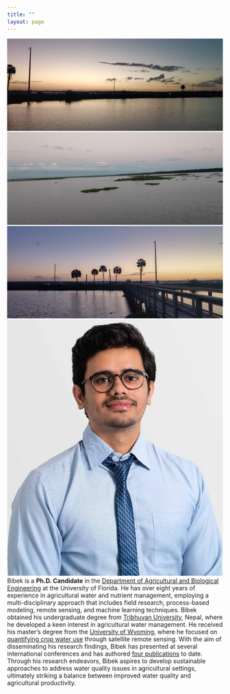 ```yaml
---
title: ""
layout: page
---
```

<!--![Bibek](Picture2.jpeg) -->

<!--Bibek is a **Ph.D. Candidate** in the [Department of Agricultural and Biological Engineering](https://abe.ufl.edu/) at the University of Florida.
He has over eight years of experience in agricultural water and nutrient management, employing a multi-disciplinary approach that includes field research, 
process-based modeling, remote sensing, and machine learning techniques. Bibek obtained his undergraduate degree from [Tribhuvan University](https://tu.edu.np/),
Nepal, where he developed a keen interest in agricultural water management. He received his master’s degree from the [University of Wyoming](https://www.uwyo.edu/),
where he focused on [quantifying crop water use](https://www.mdpi.com/2072-4292/13/9/1822) through satellite remote sensing. With the aim of 
disseminating his research findings, Bibek has presented at several international conferences and has authored [four publications](https://scholar.google.com/citations?user=k5Fv3cMAAAAJ&hl=en) 
to date. Through his research endeavors, Bibek aspires to develop sustainable approaches to address water quality issues in agricultural settings,
ultimately striking a balance between improved water quality and agricultural productivity.-->


<!DOCTYPE html>
<html>
<head>
  <link rel="stylesheet" href="styles.css">
</head>
<body>
  <div class="picture-container">
    <img src="bg.jpeg" alt="profile" class="fade-in"/>
    <img src="bg2.jpeg" alt="profile2" class="fade-in"/>
    <img src="bg3.jpeg" alt="profile3" class="fade-in"/>
  </div>
  <div class="flex-container">
    <div class="left-item">
      <img src="Picture.jpeg" alt="Bibek"/>
    </div>
    <div class="right-item">
      Bibek is a <b>Ph.D. Candidate</b> in the <a href="https://abe.ufl.edu/">Department of Agricultural and Biological Engineering</a>
      at the University of Florida. He has over eight years of experience in agricultural water and nutrient management, employing a multi-disciplinary approach that includes field research, 
      process-based modeling, remote sensing, and machine learning techniques. Bibek obtained his undergraduate degree from <a href="https://tu.edu.np/">Tribhuvan University</a>,
      Nepal, where he developed a keen interest in agricultural water management. He received his master’s degree from the <a href="https://www.uwyo.edu/">University of Wyoming</a>,
      where he focused on <a href="https://www.mdpi.com/2072-4292/13/9/1822">quantifying crop water use</a> through satellite remote sensing. With the aim of 
      disseminating his research findings, Bibek has presented at several international conferences and has authored <a href="https://scholar.google.com/citations?user=k5Fv3cMAAAAJ&hl=en">four publications</a>
      to date. Through his research endeavors, Bibek aspires to develop sustainable approaches to address water quality issues in agricultural settings,
      ultimately striking a balance between improved water quality and agricultural productivity.
    </div>
  </div>
</body>
</html>

